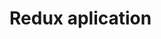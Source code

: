 # Redux aplication

<!-- Branch Master Projeto sem Redux.
- Branch Part-1 primerio video [Redux-1](https://youtu.be/vbLdVZiYBu0)
-->


